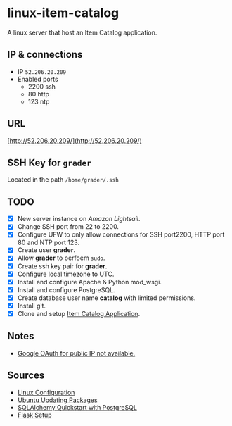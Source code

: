 # linux-item-catalog
A linux server that host an Item Catalog application.

## IP & connections
- IP `52.206.20.209`
- Enabled ports
    - 2200 ssh
    - 80 http
    - 123 ntp

## URL
[http://52.206.20.209/](http://52.206.20.209/)

## SSH Key for `grader`
Located in the path `/home/grader/.ssh`

## TODO
- [x] New server instance on _Amazon Lightsail_.
- [x] Change SSH port from 22 to 2200.
- [x] Configure UFW to only allow connections for SSH port2200, HTTP port 80 and NTP port 123.
- [x] Create user __grader__.
- [x] Allow __grader__ to perfoem `sudo`.
- [x] Create ssh key pair for __grader__.
- [x] Configure local timezone to UTC.
- [x] Install and configure Apache & Python mod_wsgi.
- [x] Install and configure PostgreSQL.
- [x] Create database user name __catalog__ with limited permissions.
- [x] Install git.
- [x] Clone and setup [Item Catalog Application](https://github.com/oscarchang1226/udacity-catalog).

## Notes
- [Google OAuth for public IP not available.](http://stackoverflow.com/questions/14238665/can-a-public-ip-address-be-used-as-google-oauth-redirect-uri)

## Sources
- [Linux Configuration](https://github.com/jrleszcz/linux-server-setup/blob/master/how-to/configure-firewall-and-change-ssh-port.md)
- [Ubuntu Updating Packages](https://www.digitalocean.com/community/questions/updating-ubuntu-14-04-security-updates)
- [SQLAlchemy Quickstart with PostgreSQL](https://suhas.org/sqlalchemy-tutorial/)
- [Flask Setup](http://flask.pocoo.org/docs/0.12/deploying/mod_wsgi/)
